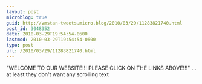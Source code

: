 ```yaml
---
layout: post
microblog: true
guid: http://vmstan-tweets.micro.blog/2010/03/29/11283821740.html
post_id: 3048352
date: 2010-03-29T19:54:54-0600
lastmod: 2010-03-29T19:54:54-0600
type: post
url: /2010/03/29/11283821740.html
---
```

"WELCOME TO OUR WEBSITE!!! PLEASE CLICK ON THE LINKS ABOVE!!!" ... at least they don't want any scrolling text
